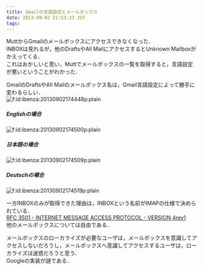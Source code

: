 ```yaml
---
title: Gmailの言語設定とメールボックス
date: 2013-09-02 21:53:23 JST
tags: 
---
```


MuttからGmailのメールボックスにアクセスできなくなった．  
INBOXは見れるが，他のDraftsやAll MailにアクセスするとUnknown Mailboxがかえってくる．  
これはおかしいと思い，Muttでメールボックスの一覧を取得すると，言語設定が悪いということがわかった．

GmailのDraftsやAll Mailのメールボックス名は，Gmail言語設定によって勝手に変わるらしい．  
<span itemscope itemtype="http://schema.org/Photograph"><img src="//cdn-ak.f.st-hatena.com/images/fotolife/i/ibenza/20130902/20130902174448.png" alt="f:id:ibenza:20130902174448p:plain" title="f:id:ibenza:20130902174448p:plain" class="hatena-fotolife" itemprop="image"></span>

##### Englishの場合

<span itemscope itemtype="http://schema.org/Photograph"><img src="//cdn-ak.f.st-hatena.com/images/fotolife/i/ibenza/20130902/20130902174500.png" alt="f:id:ibenza:20130902174500p:plain" title="f:id:ibenza:20130902174500p:plain" class="hatena-fotolife" itemprop="image"></span>

##### 日本語の場合

<span itemscope itemtype="http://schema.org/Photograph"><img src="//cdn-ak.f.st-hatena.com/images/fotolife/i/ibenza/20130902/20130902174509.png" alt="f:id:ibenza:20130902174509p:plain" title="f:id:ibenza:20130902174509p:plain" class="hatena-fotolife" itemprop="image"></span>

##### Deutschの場合

<span itemscope itemtype="http://schema.org/Photograph"><img src="//cdn-ak.f.st-hatena.com/images/fotolife/i/ibenza/20130902/20130902174519.png" alt="f:id:ibenza:20130902174519p:plain" title="f:id:ibenza:20130902174519p:plain" class="hatena-fotolife" itemprop="image"></span>

一方INBOXのみが取得できた理由は，INBOXという名前がIMAPの仕様で決められている．  
[RFC 3501 - INTERNET MESSAGE ACCESS PROTOCOL - VERSION 4rev1](http://tools.ietf.org/html/rfc3501)  
他のメールボックスについては自由である．

  
メールボックスのローカライズが必要なユーザは，メールボックスを意識してアクセスしないだろうし，メールボックスへ意識してアクセスするユーザは，ローカライズは迷惑だろうと思う．  
Googleの実装が謎である．

